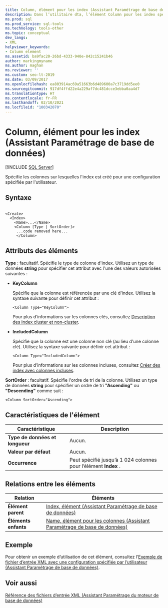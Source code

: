 ```yaml
---
title: Column, élément pour les index (Assistant Paramétrage de base de données)
description: Dans l’utilitaire dta, l’élément Column pour les index spécifie les colonnes dans lesquelles l’index doit être créé pour une configuration spécifiée par l’utilisateur.
ms.prod: sql
ms.prod_service: sql-tools
ms.technology: tools-other
ms.topic: conceptual
dev_langs:
- XML
helpviewer_keywords:
- Column element
ms.assetid: ba9fac20-26bd-4333-940e-842c15241b46
author: markingmyname
ms.author: maghan
ms.reviewer: ''
ms.custom: seo-lt-2019
ms.date: 03/09/2017
ms.openlocfilehash: ea803914ac69a51663b6d489600a7c3719dd5ee0
ms.sourcegitcommit: 917df4ffd22e4a229af7dc481dcce3ebba0aa4d7
ms.translationtype: HT
ms.contentlocale: fr-FR
ms.lasthandoff: 02/10/2021
ms.locfileid: "100342070"
---
```

# <a name="column-element-for-index-dta"></a>Column, élément pour les index (Assistant Paramétrage de base de données)

 [!INCLUDE [SQL Server](../../includes/applies-to-version/sqlserver.md)]

Spécifie les colonnes sur lesquelles l'index est créé pour une configuration spécifiée par l'utilisateur.  
  
## <a name="syntax"></a>Syntaxe  
  
```  
  
<Create>  
  <Index>  
    <Name>...</Name>  
    <Column [Type | SortOrder]>  
     ...code removed here...  
     </Column>  
```  
  
## <a name="element-attributes"></a>Attributs des éléments  
  
 **Type** : facultatif. Spécifie le type de colonne d'index. Utilisez un type de données **string** pour spécifier cet attribut avec l'une des valeurs autorisées suivantes :  
  
-   **KeyColumn**  
  
     Spécifie que la colonne est référencée par une clé d'index. Utilisez la syntaxe suivante pour définir cet attribut :  
  
    ```  
    <Column Type="KeyColumn">  
    ```  
  
     Pour plus d’informations sur les colonnes clés, consultez [Description des index cluster et non-cluster](../../relational-databases/indexes/clustered-and-nonclustered-indexes-described.md).  
  
-   **IncludedColumn**  
  
     Spécifie que la colonne est une colonne non clé (au lieu d'une colonne clé). Utilisez la syntaxe suivante pour définir cet attribut :  
  
    ```  
    <Column Type="IncludedColumn">  
    ```  
  
     Pour plus d’informations sur les colonnes incluses, consultez [Créer des index avec colonnes incluses](../../relational-databases/indexes/create-indexes-with-included-columns.md).  
  
 **SortOrder** : facultatif. Spécifie l'ordre de tri de la colonne. Utilisez un type de données **string** pour spécifier un ordre de tri **"Ascending"** ou **"Descending"** comme suit :  
  
```  
<Column SortOrder="Ascending">  
```  
  
## <a name="element-characteristics"></a>Caractéristiques de l'élément  
  
|Caractéristique|Description|  
|--------------------|-----------------|  
|**Type de données et longueur**|Aucun.|  
|**Valeur par défaut**|Aucun.|  
|**Occurrence**|Peut spécifié jusqu’à 1 024 colonnes pour l’élément **Index** .|  
  
## <a name="element-relationships"></a>Relations entre les éléments  
  
|Relation|Éléments|  
|------------------|--------------|  
|**Élément parent**|[Index, élément &#40;Assistant Paramétrage de base de données&#41;](../../tools/dta/index-element-dta.md)|  
|**Éléments enfants**|[Name, élément pour les colonnes &#40;Assistant Paramétrage de base de données&#41;](../../tools/dta/name-element-for-column-dta.md)|  
  
## <a name="example"></a>Exemple  
 Pour obtenir un exemple d’utilisation de cet élément, consultez l’[Exemple de fichier d’entrée XML avec une configuration spécifiée par l’utilisateur &#40;Assistant Paramétrage de base de données&#41;](../../tools/dta/xml-input-file-sample-with-user-specified-configuration-dta.md).  
  
## <a name="see-also"></a>Voir aussi  
 [Référence des fichiers d’entrée XML &#40;Assistant Paramétrage du moteur de base de données&#41;](../../tools/dta/xml-input-file-reference-database-engine-tuning-advisor.md)  
  
  
